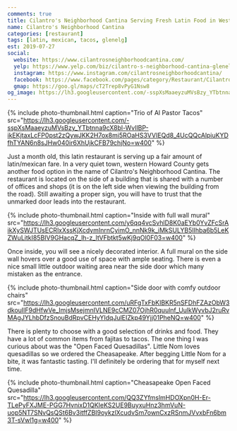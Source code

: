 ```yaml
---
comments: true
title: Cilantro's Neighborhood Cantina Serving Fresh Latin Food in Western Howard County
name: Cilantro's Neighborhood Cantina
categories: [restaurant]
tags: [latin, mexican, tacos, glenelg]
est: 2019-07-27
social:
  website: https://www.cilantrosneighborhoodcantina.com/
  yelp: https://www.yelp.com/biz/cilantro-s-neighborhood-cantina-glenelg?osq=cilantro%27s+neighborhood
  instagram: https://www.instagram.com/cilantrosneighborhoodcantina/
  facebook: https://www.facebook.com/pages/category/Restaurant/Cilantros-Neighborhood-Cantina-2343958262318427/
  gmap: https://goo.gl/maps/cT2Trep8vPyG1Nsw8
og_image: https://lh3.googleusercontent.com/-sspXsMaaeyzuMVsBzy_YTbtnna9cX8bl-WvIlBP-ikEKjtaxLcFP0pst2zQywJKK2H7ox8mi5ROaHS3VVIEQd8_4UcQQcAlpiuKYDfhTYAN6n8sJHw040ir6XhUjkCFB79chjNo=w400
---
```


{%
  include photo-thumbnail.html 
  caption="Trio of Al Pastor Tacos"
  src="https://lh3.googleusercontent.com/-sspXsMaaeyzuMVsBzy_YTbtnna9cX8bl-WvIlBP-ikEKjtaxLcFP0pst2zQywJKK2H7ox8mi5ROaHS3VVIEQd8_4UcQQcAlpiuKYDfhTYAN6n8sJHw040ir6XhUjkCFB79chjNo=w400"
%}

Just a month old, this latin restaurant is serving up a fair amount of latin/mexican fare. In a very quiet town, western Howard County gets another food option in the name of Cilantro's Neighborhood Cantina. The restaurant is located on the side of a building that is shared with a number of offices and shops (it is on the left side when viewing the building from the road). Still awaiting a proper sign, you will have to trust that the unmarked door leads into the restaurant.  

<!--more-->

{%
  include photo-thumbnail.html 
  caption="Inside with full wall mural"
  src="https://lh3.googleusercontent.com/y6qq4vcSvhlD8K0aEYb0YvZFcSrAikXySWJTUsECRlxXssKjXcdymInrnCyimO_nnNk9k_iMkSULYB5lIhba6b5LeKZWuLitkI85BIV9GHacqZ_lh-z_ltVFbtkt5wKj9qOl0F03=w400"
%}

Once inside, you will see a nicely decorated interior. A full mural on the side wall hovers over a good use of space with ample seating. There is even a nice small little outdoor waiting area near the side door which many mistaken as the entrance. 

{%
  include photo-thumbnail.html 
  caption="Side door with comfy outdoor chairs"
  src="https://lh3.googleusercontent.com/uRFgTxFbKIBKR5nSFDhFZAzObW3dkouIlF9dHfwVe_ImjsMsejmnIVLNE9cCMZ07OjhR0quulnf_UulkWyvbJ2ruRvMAgJYLhbDfzSnouBdRpvCEHyYIdqJulEIZkp49Yjj01PheNQ=w400"
%}

There is plenty to choose with a good selection of drinks and food. They have a lot of common items from fajitas to tacos. The one thing I was curious about was the "Open Faced Quesadillas". Little Nom loves quesadillas so we ordered the Cheasapeake. After begging Little Nom for a bite, it was fantastic tasting. I'll definitely be ordering that for myself next time.   

{%
  include photo-thumbnail.html 
  caption="Cheasapeake Open Faced Quesadilla"
  src="https://lh3.googleusercontent.com/QQ3ZYfmslmHDOXpn0H-Er-TLePyFXJME-PGG7HvnixD1QKIeKS2UE9BuyxuHnz3hmVuN-uop5NT7SNvQsQSt6Bv3itffZBI9oykzlXcudvSm7ownCxzRSnmJVvxbFn6bm3T-sVwl1g=w400"
%}